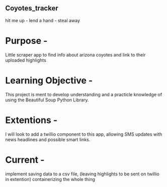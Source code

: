 ## Coyotes_tracker
hit me up - lend a hand - steal away

# Purpose - 
Little scraper app to find info about arizona coyotes and link to their uploaded highlights

# Learning Objective -
This project is ment to develop understanding and a practicle knowledge of using the Beautiful Soup Python Library.

# Extentions - 
I will look to add a twillio component to this app, allowing SMS updates with news headlines and possible smart links.

# Current -
implement saving data to a csv file, (leaving highlights to be sent on twillio in extention)
containerizing the whole thing
